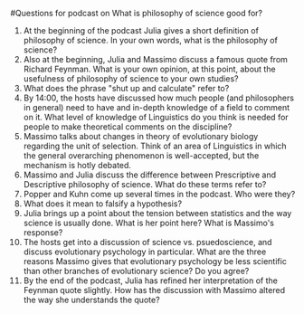 #Questions for podcast on What is philosophy of science good for?

1. At the beginning of the podcast Julia gives a short definition of philosophy of science. In your own words, what is the philosophy of science?
1. Also at the beginning, Julia and Massimo discuss a famous quote from Richard Feynman. What is your own opinion, at this point, about the usefulness of philosophy of science to your own studies?
1. What does the phrase "shut up and calculate" refer to?
1. By 14:00, the hosts have discussed how much people (and philosophers in general) need to have and in-depth knowledge of a field to comment on it. What level of knowledge of Linguistics do you think is needed for people to make theoretical comments on the discipline?
1. Massimo talks about changes in theory of evolutionary biology regarding the unit of selection. Think of an area of Linguistics in which the general overarching phenomenon is well-accepted, but the mechanism is hotly debated.
1. Massimo and Julia discuss the difference between Prescriptive and Descriptive philosophy of science. What do these terms refer to?
1. Popper and Kuhn come up several times in the podcast. Who were they?
1. What does it mean to falsify a hypothesis?
1. Julia brings up a point about the tension between statistics and the way science is usually done. What is her point here? What is Massimo's response?
1. The hosts get into a discussion of science vs. psuedoscience, and discuss evolutionary psychology in particular. What are the three reasons Massimo gives that evolutionary psychology be less scientific than other branches of evolutionary science? Do you agree?
1. By the end of the podcast, Julia has refined her interpretation of the Feynman quote slightly. How has the discussion with Massimo altered the way she understands the quote?
